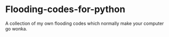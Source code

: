 # Flooding-codes-for-python
A collection of my own flooding codes which normally make your computer go wonka.
